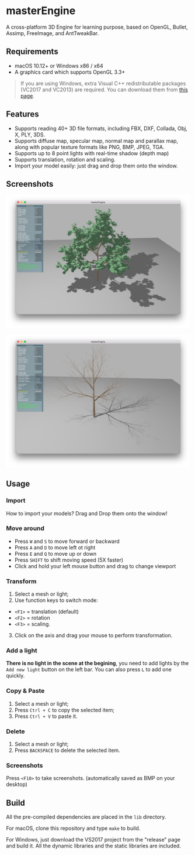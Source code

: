 # masterEngine

A cross-platform 3D Engine for learning purpose, based on OpenGL, Bullet, Assimp, FreeImage, and AntTweakBar.

## Requirements

* macOS 10.12+ or Windows x86 / x64
* A graphics card which supports OpenGL 3.3+

> If you are using Windows, extra Visual C++ redistributable packages (VC2017 and VC2013) are required. You can download them from [this page](https://support.microsoft.com/en-us/help/2977003/the-latest-supported-visual-c-downloads).

## Features

* Supports reading 40+ 3D file formats, including FBX, DXF, Collada, Obj, X, PLY, 3DS.
* Supports diffuse map, specular map, normal map and parallax map, along with popular texture formats like PNG, BMP, JPEG, TGA.
* Supports up to 8 point lights with real-time shadow (depth map)
* Supports translation, rotation and scaling.
* Import your model easily: just drag and drop them onto the window.

## Screenshots

![](screenshots/screenshot0.jpg)

![](screenshots/screenshot1.jpg)

## Usage

### Import

How to import your models? Drag and Drop them onto the window!

### Move around

* Press `W` and `S` to move forward or backward
* Press `A` and `D` to move left ot right
* Press `E` and `Q` to move up or down
* Press `SHIFT` to shift moving speed (5X faster)
* Click and hold your left mouse button and drag to change viewport

### Transform

1. Select a mesh or light;
2. Use function keys to switch mode:
 * `<F1>` = translation (default)
 * `<F2>` = rotation
 * `<F3>` = scaling.
3. Click on the axis and drag your mouse to perform transformation.

### Add a light

**There is no light in the scene at the begining**, you need to add lights by the `Add new light` button on the left bar. You can also press `L` to add one quickly.

### Copy & Paste

1. Select a mesh or light;
2. Press `Ctrl + C` to copy the selected item;
3. Press `Ctrl + V` to paste it.

### Delete

1. Select a mesh or light;
2. Press `BACKSPACE` to delete the selected item.

### Screenshots

Press `<F10>` to take screenshots. (automatically saved as BMP on your desktop)

## Build

All the pre-compiled dependencies are placed in the `lib` directory.

For macOS, clone this repository and type `make` to build.

For Windows, just download the VS2017 project from the "release" page and build it. All the dynamic libraries and the static libraries are included.
